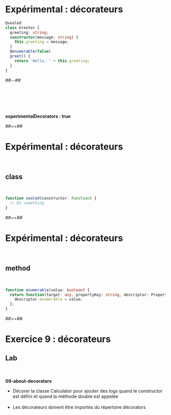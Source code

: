 <!-- .slide: class="two-column with-code" -->

# Expérimental : décorateurs

```typescript
@sealed
class Greeter {
  greeting: string;
  constructor(message: string) {
    this.greeting = message;
  }
  @enumerable(false)
  greet() {
    return 'Hello, ' + this.greeting;
  }
}
```

<!-- .element: class="big-code" -->

##--##

<br/><br/><br/><br/>

**experimentalDecorators : true**

##==##

<!-- .slide: class="with-code" -->

# Expérimental : décorateurs

<br>

## class

<br>

```typescript
function sealed(constructor: Function) {
  // Do something
}
```

<!-- .element: class="big-code" -->

##==##

<!-- .slide: class="with-code" -->

# Expérimental : décorateurs

<br>

## method

<br>

```typescript
function enumerable(value: boolean) {
  return function(target: any, propertyKey: string, descriptor: PropertyDescriptor) {
    descriptor.enumerable = value;
  };
}
```

<!-- .element: class="big-code" -->

##==##

<!-- .slide: class="exercice" -->

# Exercice 9 : décorateurs

## Lab

<br><br>
<span class="center"><b>09-about-decorators</b></span>
<br>

- Décorer la classe Calculator pour ajouter des logs quand le constructor est défini et quand la méthode double est appelée <br><br>
- Les décorateurs doivent être importés du répertoire décorators

